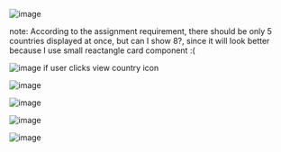 ![image](https://user-images.githubusercontent.com/89993167/212177018-aaa6b18a-bcf0-4910-9e57-d52fec735014.png)

note: According to the assignment requirement, there should be only 5 countries displayed at once, but can I show 8?, since it will look better because I use small reactangle card component :(

![image](https://user-images.githubusercontent.com/89993167/212177135-5b78b92e-0442-4fa2-b726-fb4c2b4ca8a0.png)
if user clicks view country icon

![image](https://user-images.githubusercontent.com/89993167/212178185-62b21182-c092-41e9-9770-a1fa922aedb9.png)


![image](https://user-images.githubusercontent.com/89993167/212177218-2d6d3b95-0444-4f00-a077-e3ab045a0021.png)

![image](https://user-images.githubusercontent.com/89993167/212177542-b89d4504-70e4-4e94-bd83-2657d7976c39.png)

![image](https://user-images.githubusercontent.com/89993167/212177918-c582e53d-40fc-4399-a801-733db4cccdd7.png)
  
